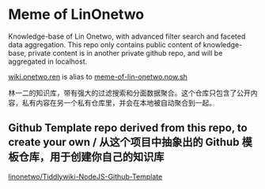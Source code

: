 # Meme of LinOnetwo

Knowledge-base of Lin Onetwo, with advanced filter search and faceted data aggregation. This repo only contains public content of knowledge-base, private content is in another private github repo, and will be aggregated in localhost.

[wiki.onetwo.ren](https://wiki.onetwo.ren/) is alias to [meme-of-lin-onetwo.now.sh](https://meme-of-lin-onetwo.now.sh/)

林一二的知识库，带有强大的过滤搜索和分面数据聚合。这个仓库只包含了公开内容，私有内容在另一个私有仓库里，并会在本地被自动聚合到一起。

## Github Template repo derived from this repo, to create your own / 从这个项目中抽象出的 Github 模板仓库，用于创建你自己的知识库

[linonetwo/Tiddlywiki-NodeJS-Github-Template](https://github.com/linonetwo/Tiddlywiki-NodeJS-Github-Template)
